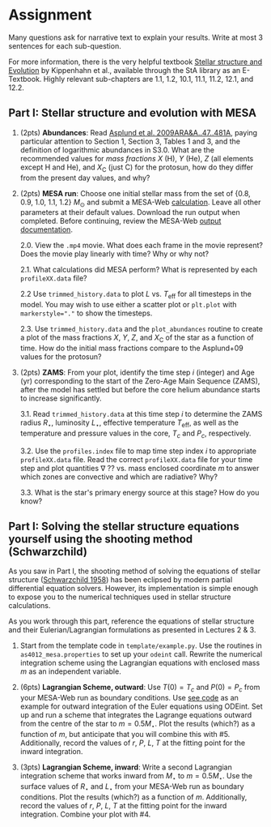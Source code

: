 # Assignment

Many questions ask for narrative text to explain your results. Write at most 3 sentences for each sub-question.

For more information, there is the very helpful textbook [Stellar structure and Evolution](https://sta.rl.talis.com/link?url=https%3A%2F%2Fdoi-org.ezproxy.st-andrews.ac.uk%2F10.1007%2F978-3-642-30304-3&sig=fdcd1071b225a1cf90b44eda5279280c95987ab43c127ec62127524cf667c523) by Kippenhahn et al., available through the StA library as an E-Textbook. Highly relevant sub-chapters are 1.1, 1.2, 10.1, 11.1, 11.2, 12.1, and 12.2.

## Part I: Stellar structure and evolution with MESA

1. (2pts) **Abundances**: Read [Asplund et al. 2009ARA&A..47..481A](https://ui.adsabs.harvard.edu/abs/2009ARA%26A..47..481A/abstract), paying particular attention to Section 1, Section 3, Tables 1 and 3, and the definition of logarithmic abundances in S3.0. What are the recommended values for *mass fractions* $X$ (H), $Y$ (He), $Z$ (all elements except H and He), and $X_\mathrm{C}$ (just C) for the protosun, how do they differ from the present day values, and why?

2. (2pts) **MESA run**: Choose one initial stellar mass from the set of {0.8, 0.9, 1.0, 1.1, 1.2} $M_\odot$ and submit a MESA-Web [calculation](http://user.astro.wisc.edu/~townsend/static.php?ref=mesa-web-submit). Leave all other parameters at their default values. Download the run output when completed. Before continuing, review the MESA-Web [output documentation](http://user.astro.wisc.edu/~townsend/static.php?ref=mesa-web-output).
    
    2.0. View the `.mp4` movie. What does each frame in the movie represent? Does the movie play linearly with time? Why or why not?
    
    2.1. What calculations did MESA perform? What is represented by each `profileXX.data` file?

    2.2 Use `trimmed_history.data` to plot $L$ vs. $T_\mathrm{eff}$ for all timesteps in the model. You may wish to use either a scatter plot or `plt.plot` with `markerstyle="."` to show the timesteps.

    2.3. Use `trimmed_history.data` and the `plot_abundances` routine to create a plot of the mass fractions $X$, $Y$, $Z$, and $X_\mathrm{C}$ of the star as a function of time. How do the initial mass fractions compare to the Asplund+09 values for the protosun?
    
3. (2pts) **ZAMS**: From your plot, identify the time step $i$ (integer) and Age (yr) corresponding to the start of the Zero-Age Main Sequence (ZAMS), after the model has settled but before the core helium abundance starts to increase significantly. 

    3.1. Read `trimmed_history.data` at this time step $i$ to determine the ZAMS radius $R_\star$, luminosity $L_\star$, effective temperature $T_\mathrm{eff}$, as well as the temperature and pressure values in the core, $T_c$ and $P_c$, respectively.

    3.2. Use the `profiles.index` file to map time step index $i$ to appropriate `profileXX.data` file. Read the correct `profileXX.data` file for your time step and plot quantities $\nabla$ ?? vs. mass enclosed coordinate $m$ to answer which zones are convective and which are radiative? Why?

    3.3. What is the star's primary energy source at this stage? How do you know?

## Part I: Solving the stellar structure equations yourself using the shooting method (Schwarzchild)

As you saw in Part I, the shooting method of solving the equations of stellar structure ([Schwarzchild 1958](https://encore.st-andrews.ac.uk/iii/encore/record/C__Rb3087134__Sstructure%20and%20evolution%20of%20stars__Orightresult__U__X7?lang=eng&suite=def)) has been eclipsed by modern partial differential equation solvers. However, its implementation is simple enough to expose you to the numerical techniques used in stellar structure calculations. 

As you work through this part, reference the equations of stellar structure and their Eulerian/Lagrangian formulations as presented in Lectures 2 & 3.

1. Start from the template code in `template/example.py`. Use the routines in `as4012_mesa.properties` to set up your `odeint` call. Rewrite the numerical integration scheme using the Lagrangian equations with enclosed mass $m$ as an independent variable.

2. (6pts) **Lagrangian Scheme, outward**:  Use $T(0) = T_c$ and $P(0) = P_c$ from your MESA-Web run as boundary conditions. Use [see code]() as an example for outward integration of the Euler equations using ODEint. Set up and run a scheme that integrates the Lagrange equations outward from the centre of the star to $m=0.5M_\star$. Plot the results (which?) as a function of $m$, but anticipate that you will combine this with #5. Additionally, record the values of $r$, $P$, $L$, $T$ at the fitting point for the inward integration.

5. (3pts) **Lagrangian Scheme, inward**: Write a second Lagrangian integration scheme that works inward from $M_\star$ to $m=0.5M_\star$. Use the surface values of $R_\star$ and $L_\star$ from your MESA-Web run as boundary conditions. Plot the results (which?) as a function of $m$. Additionally, record the values of $r$, $P$, $L$, $T$ at the fitting point for the inward integration. Combine your plot with #4.



